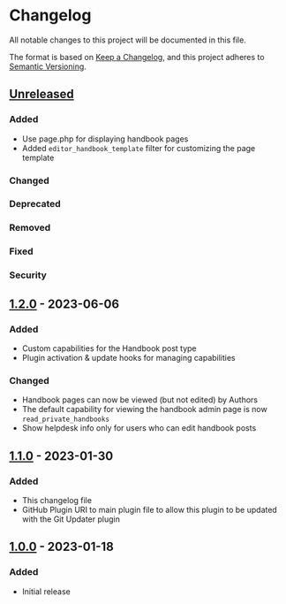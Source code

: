 # Changelog

All notable changes to this project will be documented in this file.

The format is based on [Keep a Changelog](https://keepachangelog.com/en/1.0.0/),
and this project adheres to [Semantic Versioning](https://semver.org/spec/v2.0.0.html).

## [Unreleased]

### Added
- Use page.php for displaying handbook pages
- Added `editor_handbook_template` filter for customizing the page template

### Changed

### Deprecated

### Removed

### Fixed

### Security

## [1.2.0] - 2023-06-06

### Added
- Custom capabilities for the Handbook post type
- Plugin activation & update hooks for managing capabilities

### Changed
- Handbook pages can now be viewed (but not edited) by Authors
- The default capability for viewing the handbook admin page is now `read_private_handbooks`
- Show helpdesk info only for users who can edit handbook posts

## [1.1.0] - 2023-01-30

### Added
- This changelog file
- GitHub Plugin URI to main plugin file to allow this plugin to be updated with the Git Updater plugin

## [1.0.0] - 2023-01-18

### Added

- Initial release

[unreleased]: https://github.com/devcollaborative/editor-handbook/compare/v1.2.0...HEAD
[1.2.0]: https://github.com/devcollaborative/editor-handbook/compare/v1.1.0...v1.2.0
[1.1.0]: https://github.com/devcollaborative/editor-handbook/compare/v1.0.0...v1.1.0
[1.0.0]: https://github.com/devcollaborative/editor-handbook/releases/tag/v1.0.0
